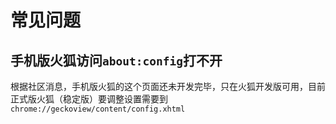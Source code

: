 # 常见问题

## 手机版火狐访问`about:config`打不开
根据社区消息，手机版火狐的这个页面还未开发完毕，只在火狐开发版可用，目前正式版火狐（稳定版）要调整设置需要到`chrome://geckoview/content/config.xhtml`
